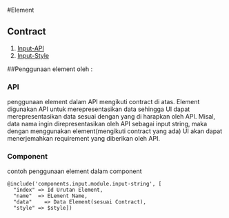 #Element

## Contract
1. [Input-API](https://github.com/ThunderID/ThunderContract/blob/master/Element/input-API.mdown)
2. [Input-Style](https://github.com/ThunderID/ThunderContract/blob/master/Element/input-Style.mdown)

##Penggunaan element oleh : 
### API
penggunaan element dalam API mengikuti contract di atas. Element digunakan API untuk merepresentasikan data sehingga UI dapat merepresentasikan data sesuai dengan yang di harapkan oleh API.
Misal, data nama ingin direpresentasikan oleh API sebagai input string, maka dengan menggunakan element(mengikuti contract yang ada) UI akan dapat menerjemahkan requirement yang diberikan oleh API.

### Component
contoh penggunaan element dalam component

    @include('components.input.module.input-string', [
      "index" => Id Urutan Element, 
      "name"  => ELement Name,
      "data" 	=> Data Element(sesuai Contract), 
      "style" => $style])
